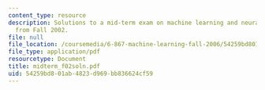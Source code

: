 ```yaml
---
content_type: resource
description: Solutions to a mid-term exam on machine learning and neural networks
  from Fall 2002.
file: null
file_location: /coursemedia/6-867-machine-learning-fall-2006/54259bd801ab4823d969bb836624cf59_midterm_f02soln.pdf
file_type: application/pdf
resourcetype: Document
title: midterm_f02soln.pdf
uid: 54259bd8-01ab-4823-d969-bb836624cf59
---
```

